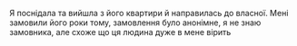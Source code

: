 Я поснідала та вийшла з його квартири й направилась до власної. Мені замовили його роки тому, замовлення було анонімне, я не знаю замовника, але схоже що ця людина дуже в мене вірить